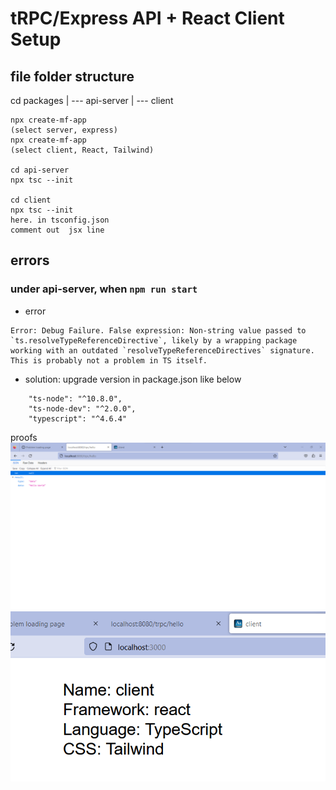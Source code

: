 # tRPC/Express API + React Client Setup

## file folder structure

cd packages
|
--- api-server
|
--- client

```
npx create-mf-app
(select server, express)
npx create-mf-app
(select client, React, Tailwind)

cd api-server
npx tsc --init

cd client
npx tsc --init
here. in tsconfig.json
comment out  jsx line

```

## errors

### under api-server, when `npm run start`

- error

```
Error: Debug Failure. False expression: Non-string value passed to `ts.resolveTypeReferenceDirective`, likely by a wrapping package working with an outdated `resolveTypeReferenceDirectives` signature. This is probably not a problem in TS itself.
```

- solution: upgrade version in package.json like below

```
	"ts-node": "^10.8.0",
	"ts-node-dev": "^2.0.0",
	"typescript": "^4.6.4"
```

proofs
![server screen](/assets/trpc-server.png)
![client screen](/assets/trpc-client.png)
